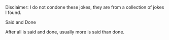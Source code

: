 Disclaimer: I do not condone these jokes, they are from a collection of jokes I found.

Said and Done

After all is said and done, usually more is said than done.

